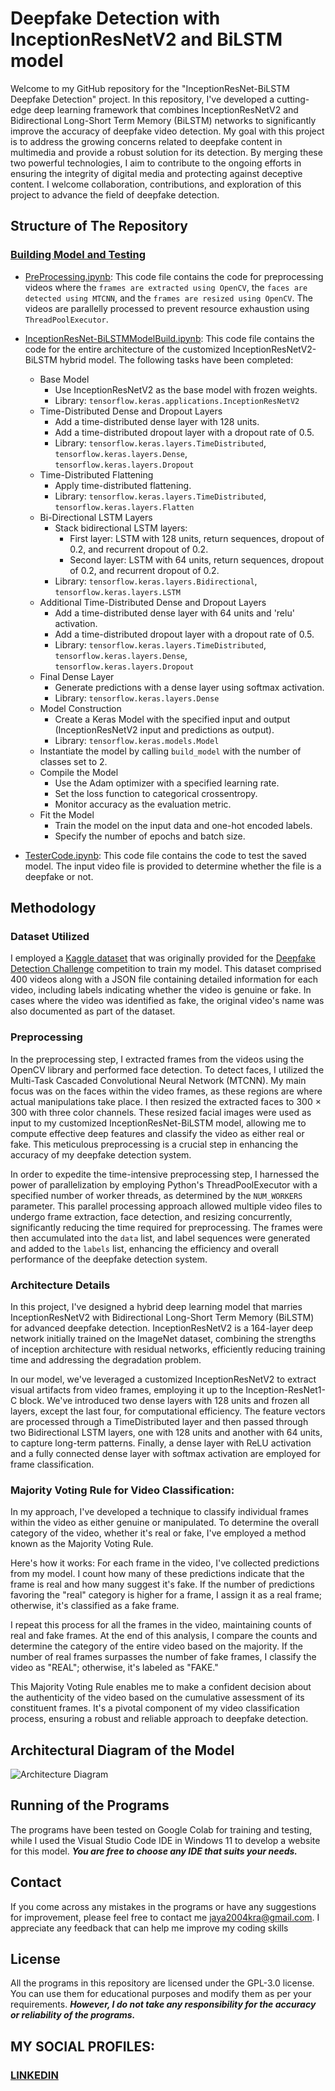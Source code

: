 # Deepfake Detection with InceptionResNetV2 and BiLSTM model
Welcome to my GitHub repository for the "InceptionResNet-BiLSTM Deepfake Detection" project. In this repository, I've developed a cutting-edge deep learning framework that combines InceptionResNetV2 and Bidirectional Long-Short Term Memory (BiLSTM) networks to significantly improve the accuracy of deepfake video detection. My goal with this project is to address the growing concerns related to deepfake content in multimedia and provide a robust solution for its detection. By merging these two powerful technologies, I aim to contribute to the ongoing efforts in ensuring the integrity of digital media and protecting against deceptive content. I welcome collaboration, contributions, and exploration of this project to advance the field of deepfake detection.

## Structure of The Repository

### [Building Model and Testing](https://github.com/fromjyce/DeepfakeDetection/tree/main/BuildingModelandTesting)
  * [PreProcessing.ipynb](https://github.com/fromjyce/DeepfakeDetection/blob/main/BuildingModelandTesting/PreProcessing.ipynb): This code file contains the code for preprocessing videos where the `frames are extracted using OpenCV`, the `faces are detected using MTCNN`, and the `frames are resized using OpenCV`. The videos are parallelly processed to prevent resource exhaustion using `ThreadPoolExecutor`.
  * [InceptionResNet-BiLSTMModelBuild.ipynb](https://github.com/fromjyce/DeepfakeDetection/blob/main/BuildingModelandTesting/InceptionResNet-BiLSTMModelBuild.ipynb): This code file contains the code for the entire architecture of the customized InceptionResNetV2-BiLSTM hybrid model. The following tasks have been completed:
      * Base Model
          * Use InceptionResNetV2 as the base model with frozen weights.
          * Library: `tensorflow.keras.applications.InceptionResNetV2`
      * Time-Distributed Dense and Dropout Layers
          * Add a time-distributed dense layer with 128 units.
          * Add a time-distributed dropout layer with a dropout rate of 0.5.
          * Library: `tensorflow.keras.layers.TimeDistributed`, `tensorflow.keras.layers.Dense`, `tensorflow.keras.layers.Dropout`
      * Time-Distributed Flattening
          * Apply time-distributed flattening.
          * Library: `tensorflow.keras.layers.TimeDistributed`, `tensorflow.keras.layers.Flatten`
      * Bi-Directional LSTM Layers
          * Stack bidirectional LSTM layers:
              * First layer: LSTM with 128 units, return sequences, dropout of 0.2, and recurrent dropout of 0.2.
              * Second layer: LSTM with 64 units, return sequences, dropout of 0.2, and recurrent dropout of 0.2.
          * Library:  `tensorflow.keras.layers.Bidirectional`, `tensorflow.keras.layers.LSTM`
      * Additional Time-Distributed Dense and Dropout Layers
          * Add a time-distributed dense layer with 64 units and 'relu' activation.
          * Add a time-distributed dropout layer with a dropout rate of 0.5.
          * Library: `tensorflow.keras.layers.TimeDistributed`, `tensorflow.keras.layers.Dense`, `tensorflow.keras.layers.Dropout`
      * Final Dense Layer
          * Generate predictions with a dense layer using softmax activation.
          * Library: `tensorflow.keras.layers.Dense`
      * Model Construction
          * Create a Keras Model with the specified input and output (InceptionResNetV2 input and predictions as output).
          * Library: `tensorflow.keras.models.Model`
      * Instantiate the model by calling `build_model` with the number of classes set to 2.
      * Compile the Model
          * Use the Adam optimizer with a specified learning rate.
          * Set the loss function to categorical crossentropy.
          * Monitor accuracy as the evaluation metric.
      * Fit the Model
          * Train the model on the input data and one-hot encoded labels.
          * Specify the number of epochs and batch size.
        
  * [TesterCode.ipynb](https://github.com/fromjyce/DeepfakeDetection/blob/main/BuildingModelandTesting/TesterCode.ipynb): This code file contains the code to test the saved model. The input video file is provided to determine whether the file is a deepfake or not.

## Methodology
### Dataset Utilized
I employed a [Kaggle dataset](https://www.kaggle.com/competitions/deepfake-detection-challenge/data) that was originally provided for the [Deepfake Detection Challenge](https://www.kaggle.com/competitions/deepfake-detection-challenge/overview) competition to train my model. This dataset comprised 400 videos along with a JSON file containing detailed information for each video, including labels indicating whether the video is genuine or fake. In cases where the video was identified as fake, the original video's name was also documented as part of the dataset.

### Preprocessing

In the preprocessing step, I extracted frames from the videos using the OpenCV library and performed face detection. To detect faces, I utilized the Multi-Task Cascaded Convolutional Neural Network (MTCNN). My main focus was on the faces within the video frames, as these regions are where actual manipulations take place. I then resized the extracted faces to 300 × 300 with three color channels. These resized facial images were used as input to my customized InceptionResNet-BiLSTM model, allowing me to compute effective deep features and classify the video as either real or fake. This meticulous preprocessing is a crucial step in enhancing the accuracy of my deepfake detection system.

In order to expedite the time-intensive preprocessing step, I harnessed the power of parallelization by employing Python's ThreadPoolExecutor with a specified number of worker threads, as determined by the `NUM_WORKERS` parameter. This parallel processing approach allowed multiple video files to undergo frame extraction, face detection, and resizing concurrently, significantly reducing the time required for preprocessing. The frames were then accumulated into the `data` list, and label sequences were generated and added to the `labels` list, enhancing the efficiency and overall performance of the deepfake detection system.

### Architecture Details

In this project, I've designed a hybrid deep learning model that marries InceptionResNetV2 with Bidirectional Long-Short Term Memory (BiLSTM) for advanced deepfake detection. InceptionResNetV2 is a 164-layer deep network initially trained on the ImageNet dataset, combining the strengths of inception architecture with residual networks, efficiently reducing training time and addressing the degradation problem. 

In our model, we've leveraged a customized InceptionResNetV2 to extract visual artifacts from video frames, employing it up to the Inception-ResNet1-C block. We've introduced two dense layers with 128 units and frozen all layers, except the last four, for computational efficiency. The feature vectors are processed through a TimeDistributed layer and then passed through two Bidirectional LSTM layers, one with 128 units and another with 64 units, to capture long-term patterns. Finally, a dense layer with ReLU activation and a fully connected dense layer with softmax activation are employed for frame classification.

### Majority Voting Rule for Video Classification:

In my approach, I've developed a technique to classify individual frames within the video as either genuine or manipulated. To determine the overall category of the video, whether it's real or fake, I've employed a method known as the Majority Voting Rule.

Here's how it works: For each frame in the video, I've collected predictions from my model. I count how many of these predictions indicate that the frame is real and how many suggest it's fake. If the number of predictions favoring the "real" category is higher for a frame, I assign it as a real frame; otherwise, it's classified as a fake frame.

I repeat this process for all the frames in the video, maintaining counts of real and fake frames. At the end of this analysis, I compare the counts and determine the category of the entire video based on the majority. If the number of real frames surpasses the number of fake frames, I classify the video as "REAL"; otherwise, it's labeled as "FAKE."

This Majority Voting Rule enables me to make a confident decision about the authenticity of the video based on the cumulative assessment of its constituent frames. It's a pivotal component of my video classification process, ensuring a robust and reliable approach to deepfake detection.

## Architectural Diagram of the Model

![Architecture Diagram](https://github.com/fromjyce/DeepfakeDetection/blob/main/ArchitectureDiagram.png)

## Running of the Programs
The programs have been tested on Google Colab for training and testing, while I used the Visual Studio Code IDE in Windows 11 to develop a website for this model. ***You are free to choose any IDE that suits your needs.***

## Contact
If you come across any mistakes in the programs or have any suggestions for improvement, please feel free to contact me <jaya2004kra@gmail.com>. I appreciate any feedback that can help me improve my coding skills

## License
All the programs in this repository are licensed under the GPL-3.0 license. You can use them for educational purposes and modify them as per your requirements. ***However, I do not take any responsibility for the accuracy or reliability of the programs.***

## MY SOCIAL PROFILES:
### [LINKEDIN](https://www.linkedin.com/in/jayashrek/)

